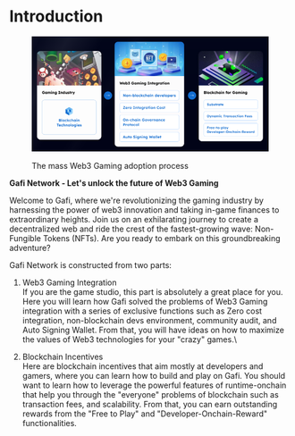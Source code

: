 # Introduction

<figure><img src="../.gitbook/assets/Screen Shot 2023-05-29 at 16.40.28.png" alt=""><figcaption><p>The mass Web3 Gaming adoption process</p></figcaption></figure>

**Gafi Network - Let's unlock the future of Web3 Gaming**

Welcome to Gafi, where we're revolutionizing the gaming industry by harnessing the power of web3 innovation and taking in-game finances to extraordinary heights. Join us on an exhilarating journey to create a decentralized web and ride the crest of the fastest-growing wave: Non-Fungible Tokens (NFTs). Are you ready to embark on this groundbreaking adventure?

Gafi Network is constructed from two parts:

1. Web3 Gaming Integration\
   If you are the game studio, this part is absolutely a great place for you. Here you will learn how Gafi solved the problems of Web3 Gaming integration with a series of exclusive functions such as Zero cost integration, non-blockchain devs environment, community audit, and Auto Signing Wallet. From that, you will have ideas on how to maximize the values of Web3 technologies for your "crazy" games.\

2. Blockchain Incentives\
   Here are blockchain incentives that aim mostly at developers and gamers, where you can learn how to build and play on Gafi. You should want to learn how to leverage the powerful features of runtime-onchain that help you through the "everyone" problems of blockchain such as transaction fees, and scalability. From that, you can earn outstanding rewards from the "Free to Play" and "Developer-Onchain-Reward" functionalities.

